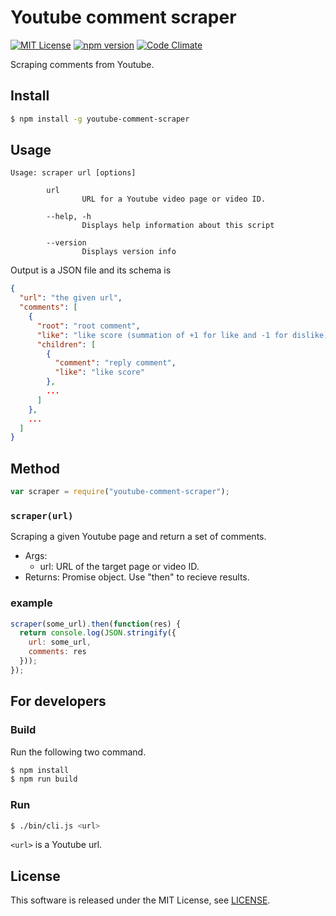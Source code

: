 Youtube comment scraper
==========================
[![MIT License](http://img.shields.io/badge/license-MIT-blue.svg?style=flat)](LICENSE)
[![npm version](https://badge.fury.io/js/youtube-comment-scraper.svg)](https://badge.fury.io/js/youtube-comment-scraper)
[![Code Climate](https://codeclimate.com/github/itslab-kyushu/youtube-comment-scraper/badges/gpa.svg)](https://codeclimate.com/github/itslab-kyushu/youtube-comment-scraper)

Scraping comments from Youtube.

Install
----------
```sh
$ npm install -g youtube-comment-scraper
```

Usage
-------

```
Usage: scraper url [options]

        url
                URL for a Youtube video page or video ID.

        --help, -h
                Displays help information about this script

        --version
                Displays version info
```

Output is a JSON file and its schema is

```json
{
  "url": "the given url",
  "comments": [
    {
      "root": "root comment",
      "like": "like score (summation of +1 for like and -1 for dislike)",
      "children": [
        {
          "comment": "reply comment",
          "like": "like score"
        },
        ...
      ]
    },
    ...
  ]
}
```


Method
---------
```js
var scraper = require("youtube-comment-scraper");
```

### `scraper(url)`
Scraping a given Youtube page and return a set of comments.

- Args:
  - url: URL of the target page or video ID.
- Returns:
 Promise object. Use "then" to recieve results.

### example
```js
scraper(some_url).then(function(res) {
  return console.log(JSON.stringify({
    url: some_url,
    comments: res
  }));
});
```

For developers
-----------------

### Build
Run the following two command.

```sh
$ npm install
$ npm run build
```

### Run

```sh
$ ./bin/cli.js <url>
```

`<url>` is a Youtube url.

License
--------
This software is released under the MIT License, see [LICENSE](LICENSE).
